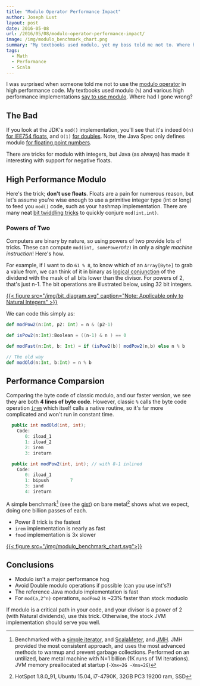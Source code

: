 ```yaml
---
title: "Modulo Operator Performance Impact"
author: Joseph Lust
layout: post
date: 2016-05-08
url: /2016/05/08/modulo-operator-performance-impact/
image: /img/modulo_benchmark_chart.png
summary: "My textbooks used modulo, yet my boss told me not to. Where had I gone wrong?"
tags:
  - Math
  - Performance
  - Scala
---
```


I was surprised when someone told me not to use the [modulo operator][7] in high performance code. My textbooks used modulo (`%`) and various high performance implementations [say to use modulo][10]. Where had I gone wrong?

## The Bad
If you look at the JDK's `mod()` implementation, you'll see that it's indeed `O(n)` [for IEE754 floats][12], and `O(1)` [for doubles][13]. Note, the Java Spec only defines modulo [for floating point numbers][5].

There are tricks for modulo with integers, but Java (as always) has made it interesting with support for negative floats.

## High Performance Modulo

Here's the trick; __don't use floats__. Floats are a pain for numerous reason, but let's assume you're wise enough to use a primitive integer type (int or long) to feed you `mod()` code, such as your hashmap implementation. There are many neat [bit twiddling tricks][6] to quickly conjure `mod(int,int)`.

### Powers of Two

Computers are binary by nature, so using powers of two provide lots of tricks. These can compute `mod(int, somePowerOf2)` in only a _single machine instruction_! Here's how.


<!-- %[link to LustBox algos][1] -->

For example, if I want to do `61 % 8`, to know which of an `Array[Byte]` to grab a value from, we can think of it in binary as [logical conjunction][14] of the dividend with the  mask of all bits lower than the divisor. For powers of 2, that's just n-1. The bit operations are illustrated below, using 32 bit integers.

[{{< figure src="/img/bit_diagram.svg" caption="Note: Applicable only to Natural Integers" >}}](/img/bit_diagram.svg)

We can code this simply as:

```scala 
def modPow2(n:Int, p2: Int) = n & (p2-1)

def isPow2(n:Int):Boolean = ((n-1) & n ) == 0

def modFast(n:Int, b: Int) = if (isPow2(b)) modPow2(n,b) else n % b

// The old way
def modOld(n:Int, b:Int) = n % b
```

## Performance Comparsion

Comparing the byte code of classic modulo, and our faster version, we see they are both **4 lines of byte code**. However, classic `%` calls the byte code operation [`irem`][15] which itself calls a native routine, so it's far more complicated and won't run in constant time.

```java
  public int modOld(int, int);
    Code:
       0: iload_1
       1: iload_2
       2: irem
       3: ireturn

  public int modPow2(int, int); // with 8-1 inlined
    Code:
       0: iload_1
       1: bipush        7
       3: iand
       4: ireturn
```

A simple benchmark[^1] \(see the [gist][16]\) on bare metal[^2] shows what we expect, doing one billion passes of each.

- Power 8 trick is the fastest
- `irem` implementation is nearly as fast
- `fmod` implementation is 3x slower

[{{< figure src="/img/modulo_benchmark_chart.svg">}}](/img/modulo_benchmark_chart.svg)

<!---
t = [1.589,1.954,7.987]
bar(t)
set(ax,'XTickLabel', {"n & b-1","n % b (int)","n % b (double)"})
title("Comparision of Modulo Execution Times")
ylabel('Mean Time (ns)')
xlabel("Modulo Methods")
t(2)/t(1)
-->

## Conclusions

- Modulo isn't a major performance hog
- Avoid Double modulo operations if possible (can you use int's?)
- The reference Java modulo implementation is fast
- For `mod(a,2^n)` operations, `modPow2` is ~23% faster than stock moduolo

If modulo is a critical path in your code, and your divisor is a power of 2 (with Natural dividends), use this trick. Otherwise, the stock JVM implementation should serve you well.


<!---

### floating
### Common Ints

TODO: remainderKnuth, remainderBurnikelZiegler, in BigDecimal
TODO: Check Knuth book for other Impl's (didn't see any)

first 3 Google hits, none mention the cost of the operation. Sadness.
-->

 [^1]: Benchmarked with a [simple iterator][19], and [ScalaMeter][18], and [JMH][17]. JMH provided the most consistent approach, and uses the most advanced methods to warmup and prevent garbage collections. Performed on an untilized, bare metal machine with N=1 billion (1K runs of 1M iterations). JVM memory preallocated at startup (`-Xmx=2G -Xms=2G`)
 [^2]: HotSpot 1.8.0_91, Ubuntu 15.04, i7-4790K, 32GB PC3 19200 ram, SSD

 [0]: http://www.cafeaulait.org/course/week2/15.html
 [8]: http://www.javaranch.com/drive/modulo.html
 [3]: http://www.dreamincode.net/forums/topic/273783-the-use-of-the-modulo-operator/
 [4]: http://dhruba.name/2011/07/12/performance-pattern-modulo-and-powers-of-two/
 [5]: https://docs.oracle.com/javase/specs/jls/se8/html/jls-15.html#jls-15.17.3
 [6]: http://graphics.stanford.edu/~seander/bithacks.html#ModulusDivisionEasy
 [7]: https://en.wikipedia.org/wiki/Modulo_operation
 [10]: https://dzone.com/articles/hashmap-performance
 [11]: https://github.com/openjdk-mirror/jdk7u-jdk/blob/f4d80957e89a19a29bb9f9807d2a28351ed7f7df/src/share/native/java/util/zip/zlib-1.2.3/zadler32.c#L47
 [12]: https://github.com/openjdk-mirror/jdk7u-jdk/blob/f4d80957e89a19a29bb9f9807d2a28351ed7f7df/src/share/native/java/lang/fdlibm/src/e_fmod.c#L42
 [13]: https://github.com/openjdk-mirror/jdk7u-jdk/blob/f4d80957e89a19a29bb9f9807d2a28351ed7f7df/src/share/native/java/lang/fdlibm/src/s_modf.c#L46
 [14]: https://en.wikipedia.org/wiki/Logical_conjunction
 [15]: https://docs.oracle.com/javase/specs/jvms/se7/html/jvms-6.html#jvms-6.5.irem
 [16]: https://gist.github.com/twistedpair/58414ee3237544eaf54a787a59f656c6
 [17]: http://openjdk.java.net/projects/code-tools/jmh/ 
 [18]: https://scalameter.github.io/
 [19]: https://gist.github.com/twistedpair/58414ee3237544eaf54a787a59f656c6
